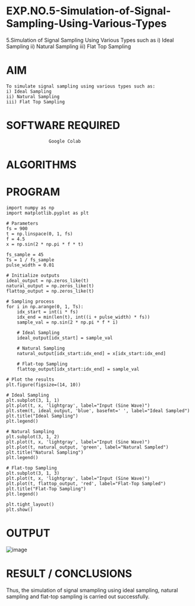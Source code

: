 # EXP.NO.5-Simulation-of-Signal-Sampling-Using-Various-Types
5.Simulation of Signal Sampling Using Various Types such as
    i) Ideal Sampling
    ii) Natural Sampling
    iii) Flat Top Sampling

# AIM
    To simulate signal sampling using various types such as:
    i) Ideal Sampling
    ii) Natural Sampling
    iii) Flat Top Sampling

# SOFTWARE REQUIRED
                    Google Colab

# ALGORITHMS

# PROGRAM
    import numpy as np
    import matplotlib.pyplot as plt

    # Parameters
    fs = 900          
    t = np.linspace(0, 1, fs) 
    f = 4.5               
    x = np.sin(2 * np.pi * f * t)  

    fs_sample = 45      
    Ts = 1 / fs_sample  
    pulse_width = 0.01  

    # Initialize outputs
    ideal_output = np.zeros_like(t)
    natural_output = np.zeros_like(t)
    flattop_output = np.zeros_like(t)

    # Sampling process
    for i in np.arange(0, 1, Ts):
        idx_start = int(i * fs)
        idx_end = min(len(t), int((i + pulse_width) * fs))
        sample_val = np.sin(2 * np.pi * f * i)
    
        # Ideal Sampling
        ideal_output[idx_start] = sample_val

        # Natural Sampling
        natural_output[idx_start:idx_end] = x[idx_start:idx_end]

        # Flat-top Sampling
        flattop_output[idx_start:idx_end] = sample_val

    # Plot the results
    plt.figure(figsize=(14, 10))

    # Ideal Sampling
    plt.subplot(3, 1, 1)
    plt.plot(t, x, 'lightgray', label="Input (Sine Wave)")
    plt.stem(t, ideal_output, 'blue', basefmt=' ', label="Ideal Sampled")
    plt.title("Ideal Sampling")
    plt.legend()

    # Natural Sampling
    plt.subplot(3, 1, 2)
    plt.plot(t, x, 'lightgray', label="Input (Sine Wave)")
    plt.plot(t, natural_output, 'green', label="Natural Sampled")
    plt.title("Natural Sampling")
    plt.legend()

    # Flat-top Sampling
    plt.subplot(3, 1, 3)
    plt.plot(t, x, 'lightgray', label="Input (Sine Wave)")
    plt.plot(t, flattop_output, 'red', label="Flat-Top Sampled")
    plt.title("Flat-Top Sampling")
    plt.legend()

    plt.tight_layout()
    plt.show()

# OUTPUT
![image](https://github.com/user-attachments/assets/9d596b33-ab31-44f0-9838-f0c8b578f65c)


 
# RESULT / CONCLUSIONS
Thus, the simulation of signal smampling using ideal sampling, natural sampling and flat-top sampling is carried out successfully.
